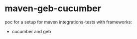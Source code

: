 # maven-geb-cucumber

poc for a setup for maven integrations-tests with frameworks: 
- cucumber and geb 

